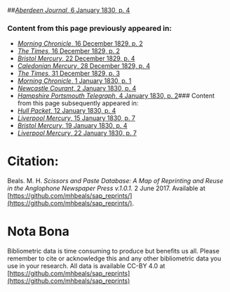 ##[*Aberdeen Journal*, 6 January 1830, p. 4](https://mhbeals.github.io/sap_html/Aberdeen-Journal/Aberdeen-Journal-6-January-1830-p-4)

### Content from this page previously appeared in:
+ [*Morning Chronicle*, 16 December 1829, p. 2](https://mhbeals.github.io/sap_html/Morning-Chronicle/Morning-Chronicle-16-December-1829-p-2)
+ [*The Times*, 16 December 1829, p. 2](https://mhbeals.github.io/sap_html/The-Times/The-Times-16-December-1829-p-2)
+ [*Bristol Mercury*, 22 December 1829, p. 4](https://mhbeals.github.io/sap_html/Bristol-Mercury/Bristol-Mercury-22-December-1829-p-4)
+ [*Caledonian Mercury*, 28 December 1829, p. 4](https://mhbeals.github.io/sap_html/Caledonian-Mercury/Caledonian-Mercury-28-December-1829-p-4)
+ [*The Times*, 31 December 1829, p. 3](https://mhbeals.github.io/sap_html/The-Times/The-Times-31-December-1829-p-3)
+ [*Morning Chronicle*, 1 January 1830, p. 1](https://mhbeals.github.io/sap_html/Morning-Chronicle/Morning-Chronicle-1-January-1830-p-1)
+ [*Newcastle Courant*, 2 January 1830, p. 4](https://mhbeals.github.io/sap_html/Newcastle-Courant/Newcastle-Courant-2-January-1830-p-4)
+ [*Hampshire Portsmouth Telegraph*, 4 January 1830, p. 2](https://mhbeals.github.io/sap_html/Hampshire-Portsmouth-Telegraph/Hampshire-Portsmouth-Telegraph-4-January-1830-p-2)### Content from this page subsequently appeared in:
+ [*Hull Packet*, 12 January 1830, p. 4](https://mhbeals.github.io/sap_html/Hull-Packet/Hull-Packet-12-January-1830-p-4)
+ [*Liverpool Mercury*, 15 January 1830, p. 7](https://mhbeals.github.io/sap_html/Liverpool-Mercury/Liverpool-Mercury-15-January-1830-p-7)
+ [*Bristol Mercury*, 19 January 1830, p. 4](https://mhbeals.github.io/sap_html/Bristol-Mercury/Bristol-Mercury-19-January-1830-p-4)
+ [*Liverpool Mercury*, 22 January 1830, p. 7](https://mhbeals.github.io/sap_html/Liverpool-Mercury/Liverpool-Mercury-22-January-1830-p-7)
                    
# Citation: 

Beals. M. H. *Scissors and Paste Database: A Map of Reprinting and Reuse in the Anglophone Newspaper Press v.1.0.1.* 2 June 2017. Available at [https://github.com/mhbeals/sap_reprints/](https://github.com/mhbeals/sap_reprints/). 
                    
# Nota Bona

Bibliometric data is time consuming to produce but benefits us all. Please remember to cite or acknowledge this and any other bibliometric data you use in your research. All data is available CC-BY 4.0 at [https://github.com/mhbeals/sap_reprints](https://github.com/mhbeals/sap_reprints)